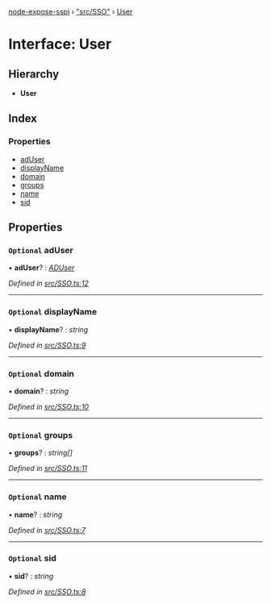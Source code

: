 [node-expose-sspi](../README.md) › ["src/SSO"](../modules/_src_sso_.md) › [User](_src_sso_.user.md)

# Interface: User

## Hierarchy

* **User**

## Index

### Properties

* [adUser](_src_sso_.user.md#optional-aduser)
* [displayName](_src_sso_.user.md#optional-displayname)
* [domain](_src_sso_.user.md#optional-domain)
* [groups](_src_sso_.user.md#optional-groups)
* [name](_src_sso_.user.md#optional-name)
* [sid](_src_sso_.user.md#optional-sid)

## Properties

### `Optional` adUser

• **adUser**? : *[ADUser](_src_userdb_.aduser.md)*

*Defined in [src/SSO.ts:12](https://github.com/jlguenego/node-expose-sspi/blob/d0f69f6/src/SSO.ts#L12)*

___

### `Optional` displayName

• **displayName**? : *string*

*Defined in [src/SSO.ts:9](https://github.com/jlguenego/node-expose-sspi/blob/d0f69f6/src/SSO.ts#L9)*

___

### `Optional` domain

• **domain**? : *string*

*Defined in [src/SSO.ts:10](https://github.com/jlguenego/node-expose-sspi/blob/d0f69f6/src/SSO.ts#L10)*

___

### `Optional` groups

• **groups**? : *string[]*

*Defined in [src/SSO.ts:11](https://github.com/jlguenego/node-expose-sspi/blob/d0f69f6/src/SSO.ts#L11)*

___

### `Optional` name

• **name**? : *string*

*Defined in [src/SSO.ts:7](https://github.com/jlguenego/node-expose-sspi/blob/d0f69f6/src/SSO.ts#L7)*

___

### `Optional` sid

• **sid**? : *string*

*Defined in [src/SSO.ts:8](https://github.com/jlguenego/node-expose-sspi/blob/d0f69f6/src/SSO.ts#L8)*
